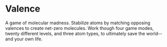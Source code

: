 # Valence

A game of molecular madness. Stabilize atoms by matching opposing valences to create net-zero molecules. Work though four game modes, twenty different levels, and three atom types, to ultimately save the world--and your own life.
